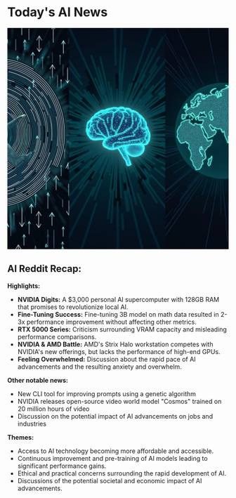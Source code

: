 
# Today's AI News

![Todays Image](pictures/20250108_101422.png)

## AI Reddit Recap:

**Highlights:**

* **NVIDIA Digits:** A $3,000 personal AI supercomputer with 128GB RAM that promises to revolutionize local AI. 
* **Fine-Tuning Success:** Fine-tuning 3B model on math data resulted in 2-3x performance improvement without affecting other metrics.
* **RTX 5000 Series:** Criticism surrounding VRAM capacity and misleading performance comparisons.
* **NVIDIA & AMD Battle:** AMD's Strix Halo workstation competes with NVIDIA's new offerings, but lacks the performance of high-end GPUs.
* **Feeling Overwhelmed:** Discussion about the rapid pace of AI advancements and the resulting anxiety and overwhelm.

**Other notable news:**

* New CLI tool for improving prompts using a genetic algorithm
* NVIDIA releases open-source video world model "Cosmos" trained on 20 million hours of video
* Discussion on the potential impact of AI advancements on jobs and industries

**Themes:**

* Access to AI technology becoming more affordable and accessible.
* Continuous improvement and pre-training of AI models leading to significant performance gains.
* Ethical and practical concerns surrounding the rapid development of AI.
* Discussions of the potential societal and economic impact of AI advancements.
